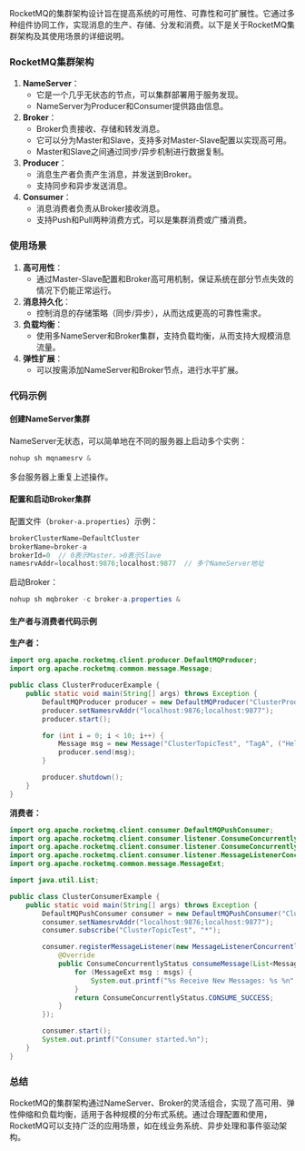 RocketMQ的集群架构设计旨在提高系统的可用性、可靠性和可扩展性。它通过多种组件协同工作，实现消息的生产、存储、分发和消费。以下是关于RocketMQ集群架构及其使用场景的详细说明。

### RocketMQ集群架构

1. **NameServer**：
    - 它是一个几乎无状态的节点，可以集群部署用于服务发现。
    - NameServer为Producer和Consumer提供路由信息。
2. **Broker**：
    - Broker负责接收、存储和转发消息。
    - 它可以分为Master和Slave，支持多对Master-Slave配置以实现高可用。
    - Master和Slave之间通过同步/异步机制进行数据复制。
3. **Producer**：
    - 消息生产者负责产生消息，并发送到Broker。
    - 支持同步和异步发送消息。
4. **Consumer**：
    - 消息消费者负责从Broker接收消息。
    - 支持Push和Pull两种消费方式，可以是集群消费或广播消费。

### 使用场景

1. **高可用性**：
    - 通过Master-Slave配置和Broker高可用机制，保证系统在部分节点失效的情况下仍能正常运行。
2. **消息持久化**：
    - 控制消息的存储策略（同步/异步），从而达成更高的可靠性需求。
3. **负载均衡**：
    - 使用多NameServer和Broker集群，支持负载均衡，从而支持大规模消息流量。
4. **弹性扩展**：
    - 可以按需添加NameServer和Broker节点，进行水平扩展。

### 代码示例

#### 创建NameServer集群

NameServer无状态，可以简单地在不同的服务器上启动多个实例：

```java
nohup sh mqnamesrv &
```

多台服务器上重复上述操作。

#### 配置和启动Broker集群

配置文件（`broker-a.properties`）示例：

```java
brokerClusterName=DefaultCluster  
brokerName=broker-a  
brokerId=0  // 0表示Master，>0表示Slave  
namesrvAddr=localhost:9876;localhost:9877  // 多个NameServer地址
```

启动Broker：

```java
nohup sh mqbroker -c broker-a.properties &
```

#### 生产者与消费者代码示例

**生产者：**

```java
import org.apache.rocketmq.client.producer.DefaultMQProducer;  
import org.apache.rocketmq.common.message.Message;  

public class ClusterProducerExample {  
    public static void main(String[] args) throws Exception {  
        DefaultMQProducer producer = new DefaultMQProducer("ClusterProducerGroup");  
        producer.setNamesrvAddr("localhost:9876;localhost:9877");  
        producer.start();  

        for (int i = 0; i < 10; i++) {  
            Message msg = new Message("ClusterTopicTest", "TagA", ("Hello RocketMQ " + i).getBytes());  
            producer.send(msg);  
        }  

        producer.shutdown();  
    }  
}
```

**消费者：**

```java
import org.apache.rocketmq.client.consumer.DefaultMQPushConsumer;  
import org.apache.rocketmq.client.consumer.listener.ConsumeConcurrentlyContext;  
import org.apache.rocketmq.client.consumer.listener.ConsumeConcurrentlyStatus;  
import org.apache.rocketmq.client.consumer.listener.MessageListenerConcurrently;  
import org.apache.rocketmq.common.message.MessageExt;  

import java.util.List;  

public class ClusterConsumerExample {  
    public static void main(String[] args) throws Exception {  
        DefaultMQPushConsumer consumer = new DefaultMQPushConsumer("ClusterConsumerGroup");  
        consumer.setNamesrvAddr("localhost:9876;localhost:9877");  
        consumer.subscribe("ClusterTopicTest", "*");  

        consumer.registerMessageListener(new MessageListenerConcurrently() {  
            @Override  
            public ConsumeConcurrentlyStatus consumeMessage(List<MessageExt> msgs, ConsumeConcurrentlyContext context) {  
                for (MessageExt msg : msgs) {  
                    System.out.printf("%s Receive New Messages: %s %n", Thread.currentThread().getName(), new String(msg.getBody()));  
                }  
                return ConsumeConcurrentlyStatus.CONSUME_SUCCESS;  
            }  
        });  

        consumer.start();  
        System.out.printf("Consumer started.%n");  
    }  
}
```

### 总结

RocketMQ的集群架构通过NameServer、Broker的灵活组合，实现了高可用、弹性伸缩和负载均衡，适用于各种规模的分布式系统。通过合理配置和使用，RocketMQ可以支持广泛的应用场景，如在线业务系统、异步处理和事件驱动架构。
